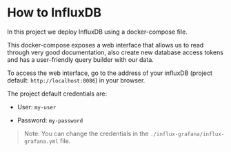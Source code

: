 # How to InfluxDB

In this project we deploy InfluxDB using a docker-compose file.

This docker-compose exposes a web interface that allows us to read through
very good documentation, also create new database access tokens and has a
user-friendly query builder with our data.

To access the web interface, go to the address of your influxDB
(project default: `http://localhost:8086`) in your browser.

The project default credentials are:

- User: `my-user`

- Password: `my-password`

> Note: You can change the credentials in the
`./influx-grafana/influx-grafana.yml` file.
